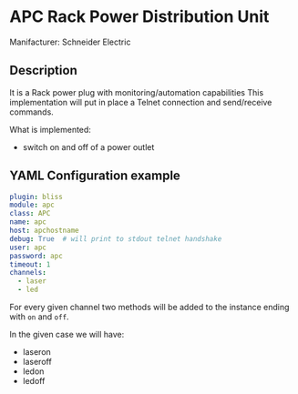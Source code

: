 # APC Rack Power Distribution Unit

Manifacturer: Schneider Electric

## Description

It is a Rack power plug with monitoring/automation capabilities
This implementation will put in place a Telnet connection and
send/receive commands.

What is implemented:

- switch on and off of a power outlet

## YAML Configuration example

```YAML
plugin: bliss
module: apc
class: APC
name: apc
host: apchostname
debug: True  # will print to stdout telnet handshake
user: apc
password: apc
timeout: 1
channels:
  - laser
  - led
```

For every given channel two methods will be added to the
instance ending with `on` and `off`.

In the given case we will have:

- laseron
- laseroff
- ledon
- ledoff
